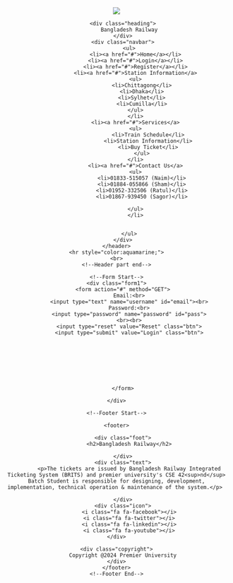 <!DOCTYPE html>
<html lang="en">
<head>
    <meta charset="UTF-8">
    <meta name="viewport" content="width=device-width, initial-scale=1.0">
    <link rel="stylesheet" href="https://cdnjs.cloudflare.com/ajax/libs/font-awesome/4.7.0/css/font-awesome.min.css">
    <title>Railway.Management</title>
    <link rel="stylesheet" href="style.css">
</head>
<body>
    <!--Header part start-->
    <header>
        <div class="logo">
            <img src="BR.jpg">
        </div>
        
        <div class="heading">
            Bangladesh Railway
        </div>
        <div class="navbar">
            <ul>
                <li><a href="#">Home</a></li>
                <li><a href="#">Login</a></li>
                <li><a href="#">Register</a></li>
                <li><a href="#">Station Information</a>
                <ul>
                    <li>Chittagong</li>
                    <li>Dhaka</li>
                    <li>Sylhet</li>
                    <li>Cumilla</li>
                </ul>
                </li>
                <li><a href="#">Services</a>
                <ul>
                        <li>Train Schedule</li>
                        <li>Station Information</li>
                        <li>Buy Ticket</li>
                    </ul>
                </li>
                <li><a href="#">Contact Us</a>
                <ul>
                    <li>01833-515057 (Naim)</li>
                    <li>01884-055866 (Sham)</li>
                    <li>01952-332506 (Ratul)</li>
                    <li>01867-939450 (Sagor)</li>

                </ul>
                </li>
                

            </ul>
        </div>
    </header>
    <hr style="color:aquamarine;">
    <br>
    <!--Header part end-->

    <!--Form Start-->
    <div class="form1">
        <form action="#" method="GET">
            Email:<br>
            <input type="text" name="username" id="email"><br>
            Password:<br>
            <input type="password" name="password" id="pass">
            <br><br>
            <input type="reset" value="Reset" class="btn">
            <input type="submit" value="Login" class="btn">








        </form>

    </div>

<!--Form End-->
    <!--Footer Start-->
    
    <footer>
        
        <div class="foot">
            <h2>Bangladesh Railway</h2>

        </div>
        <div class="text">
            <p>The tickets are issued by Bangladesh Railway Integrated Ticketing System (BRITS) and premier university's CSE 42<sup>nd</sup> Batch Student is responsible for designing, development, implementation, technical operation & maintenance of the system.</p> 

        </div>
        <div class="icon">
            <i class="fa fa-facebook"></i>
            <i class="fa fa-twitter"></i>
            <i class="fa fa-linkedin"></i>
            <i class="fa fa-youtube"></i>
    </div>

    <div class="copyright">
        Copyright @2024 Premier University
    </div>
    </footer>
    <!--Footer End-->


</body>
</html>
